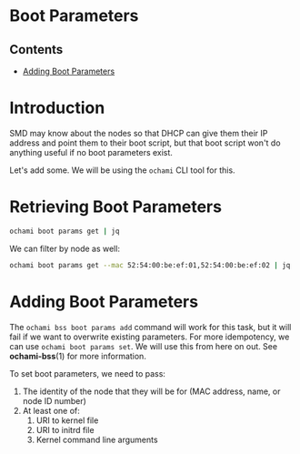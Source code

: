 # Boot Parameters

## Contents

- [Adding Boot Parameters](#adding-boot-parameters)

# Introduction

SMD may know about the nodes so that DHCP can give them their IP address and point them to their boot script, but that boot script won't do anything useful if no boot parameters exist.

Let's add some. We will be using the `ochami` CLI tool for this.

# Retrieving Boot Parameters

```bash
ochami boot params get | jq
```

We can filter by node as well:

```bash
ochami boot params get --mac 52:54:00:be:ef:01,52:54:00:be:ef:02 | jq
```

# Adding Boot Parameters

The `ochami bss boot params add` command will work for this task, but it will fail if we want to overwrite existing parameters. For more idempotency, we can use `ochami boot params set`. We will use this from here on out. See **ochami-bss**(1) for more information.

To set boot parameters, we need to pass:

1. The identity of the node that they will be for (MAC address, name, or node ID number)
1. At least one of:
   1. URI to kernel file
   2. URI to initrd file
   3. Kernel command line arguments